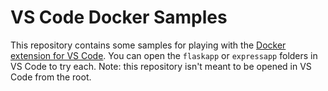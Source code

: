 # VS Code Docker Samples

This repository contains some samples for playing with the [Docker extension for VS Code](https://marketplace.visualstudio.com/items?itemName=ms-azuretools.vscode-docker). You can open the `flaskapp` or `expressapp` folders in VS Code to try each. Note: this repository isn't meant to be opened in VS Code from the root.